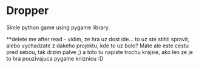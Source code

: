 # Dropper
Simle python game using pygame library.


**delete me after read - vidim, ze hra uz dost ide... to uz ste stihli spravit, alebo vychadzate z dakeho projektu, kde to uz bolo? Mate ale este cestu pred sebou, tak drzim palve ;)
a toto tu napiste trochu krajsie, ako len ze je to hra pouzivajuca pygame kniznicu :D
